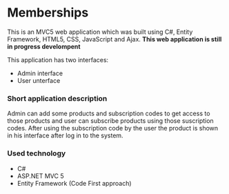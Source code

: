 # Memberships

This is an MVC5 web application which was built using C#, Entity Framework, HTML5, CSS, JavaScript and Ajax. **This web application is still in progress develompent**

This application has two interfaces:
- Admin interface
- User unterface


### Short application description
Admin can add some products and subscription codes to get access to those products and user can subscribe products using those suscription codes. After using the subscription code by the user the product is shown in his interface after log in to the system.

### Used technology
- C#
- ASP.NET MVC 5
- Entity Framework (Code First approach)

